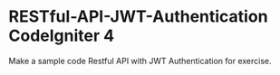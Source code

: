 # RESTful-API-JWT-Authentication CodeIgniter 4
Make a sample code Restful API with JWT Authentication for exercise.
